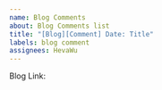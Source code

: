 ```yaml
---
name: Blog Comments
about: Blog Comments list
title: "[Blog][Comment] Date: Title"
labels: blog comment
assignees: HevaWu
---
```


Blog Link: 
